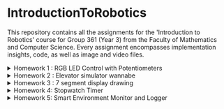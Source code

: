 # IntroductionToRobotics

 This repository contains all the assignments for the 'Introduction to Robotics' course for Group 361 (Year 3) from the Faculty of Mathematics and Computer Science. Every assignment encompasses implementation insights, code, as well as image and video files.

<details>
  <summary> 
    Homework 1 : RGB LED Control with Potentiometers
  </summary>  

 ## RGB LED Control with Potentiometers


The homework contains:
  - The project requirements and description; 
  - A photo of the hardware setup;
  - A link to the video showcasing the functionality;
  - A link to the uploaded code;
 

### Objective
* Interface potentiometers with Arduino to control an RGB LED's individual channels - Red, Green, Blue.
* Learn to harness analog readings from potentiometers and utilize digital electronics techniques for LED control.
* Adhere to a consistent and clean coding style, ensuring the code is well-commented and easily understandable by peers and reviewers.

  
### Components Used
* 1 RGB LED 
* 3 potentiometers 
* Resistors and wires as necessary


### Technical Implementation
* Control each RGB channel of the LED using dedicated potentiometers.
* The Arduino interprets the analog readings from the potentiometers and then produces a mapped output to the RGB LED pins for precise color adjustments.


### Photos of the Hardware Setup
* A detailed view of the Arduino setup on a breadboard with the illuminated LED indicating its active state.

![RGB_ARDUINO_2](https://github.com/uantoniaa/IntroductionToRobotics/assets/93488180/2f1f4875-0148-47ac-bb2a-1f435fe4fd37)


### Code 

[Inspect the code here!](https://github.com/uantoniaa/IntroductionToRobotics/blob/80f7c4016df804830b67b5f0ae75f78f5ca3f558/Homeworks%20-%20Code/Homework-1.ino)



### Video 


[Watch the video here!](https://youtube.com/shorts/LWe2Eiy1l58?feature=share)


</details>

<details>
  <summary> 
    Homework 2 : Elevator simulator wannabe
  </summary>  
 
 ## Elevator simulator wannabe

The homework contains:
  - The project requirements and description; 
  - A photo of the hardware setup;
  - A link to the video showcasing the functionality;
  - A link to the uploaded code;

### Objective
* Simulate a 3-floor elevator control system using LEDs, buttons, and optionally, a buzzer with Arduino.
* Implement button debouncing techniques and coordinate multiple components to represent a real-world elevator system.

### Components Used
* LEDs (At least 4: 3 for the floors and 1 for the elevator’s operational state)
* Buttons (At least 3 for floor calls)
* Buzzer (1) - optional for Computer Science, mandatory for CTI
* Resistors and wires as necessary

### Technical Implementation
* Use LEDs to indicate the elevator's current floor and operational state.
* Incorporate buttons to simulate floor calls, leading to the elevator's movement towards the designated floor after a brief interval.
* Use the buzzer for feedback, indicating elevator movement, door closures, and arrival at the desired floor.
* Implement button debounce techniques to prevent accidental multiple calls.
* Ensure the elevator’s operational LED blinks during movement and remains static when stationary.

### Photos of the Hardware Setup
* A detailed view of the Arduino setup displaying the LEDs in their active state, buttons, and the buzzer.

![ELEVATOR_SIMULATOR](https://github.com/uantoniaa/IntroductionToRobotics/assets/93488180/983b39c9-f2fc-4554-9f30-db669c79cd1c)


### Code 

[Inspect the code here!](https://github.com/uantoniaa/IntroductionToRobotics/blob/80f7c4016df804830b67b5f0ae75f78f5ca3f558/Homeworks%20-%20Code/Homework-2.ino)

### Video 

[Watch the video here!](https://youtube.com/shorts/piyIdvtJ--A?feature=share)
</details>


<details>
  <summary> 
    Homework 3 : 7 segment display drawing
  </summary>  
 
 ## 7 segment display drawing

The homework contains:
  - The project requirements and description; 
  - A photo of the hardware setup;
  - A link to the video showcasing the functionality;
  - A link to the uploaded code;

### Task Requirements

- **General description:** Control a 7-segment display using a joystick to "draw" and toggle segments. Movement should be restricted to adjacent segments only.
- **Components:**
  - 1x 7-segment display
  - 1x Joystick module
  - Resistors and wires as needed
- **Initial Position:** Start with the decimal point (DP) on the display.
- **Functionality:**
  - The current position blinks irrespective of segment state.
  - Use the joystick to move between segment positions without "jumping" over segments.
  - Short pressing the joystick button toggles the segment state (ON/OFF).
  - Long pressing the joystick button resets the display, turning all segments OFF and returning to DP.
- **Interrupts:** Required for CTI students. 



## Objectives

The primary goals of this homework are to:

1. **Understand and Implement Direct Digital Control**: Utilize the digital input from a joystick to control the state of a digital output device, a 7-segment display, in real-time.

2. **Develop Efficient Code**: Create a program that responds to user input without the use of blocking functions such as `delay()`, which can prevent real-time interaction. Instead, use `millis()` or `micros()` to manage timing without halting the execution of the code.

3. **Practice Debouncing**: Implement software debouncing for the joystick button to ensure accurate detection of short and long presses without false triggering due to contact bounce.

4. **Learn to Use Interrupts**: For CTI students, an objective is to correctly utilize interrupts to process the joystick input, thereby learning about interrupt service routines and their role in embedded systems. For Computer Science students, this serves as an additional challenge.

5. **Algorithm Development**: Devise algorithms to navigate between adjacent segments on the 7-segment display in a controlled and predictable manner, as per the given movement table, ensuring that the transitions are logical and do not "jump" over segments.

6. **Implement State Toggle through User Input**: Use the joystick button to toggle the state of the segments on the display, allowing the user to "draw" by turning segments on and off.

7. **Design a User Reset Feature**: Implement a reset functionality that, upon a long press of the joystick button, turns off all segments and resets the display position to the decimal point (DP).

8. **Creative Expansion**: Encourage creative thinking by allowing for bonus points on the addition of extra features such as sounds, lights, or other interactive components.

Through the completion of these objectives, students will gain hands-on experience with direct control of hardware, software debouncing, interrupt handling, and state management, all of which are foundational concepts in robotics and embedded systems programming.

### Photos of the Hardware Setup
* A detailed view of the Arduino setup.

![7 segment display drawing](https://github.com/uantoniaa/IntroductionToRobotics/assets/93488180/80b6ad45-ab9a-4d28-a5f8-fe9cdf6f4b23)
)


### Code 

[Inspect the code here!](https://github.com/uantoniaa/IntroductionToRobotics/blob/c60f9609c446237807a38a9e6778f6c4cd2ae9d2/Homeworks%20-%20Code/Homework-3.ino)



### Video 

[Watch the video here!](https://youtube.com/shorts/gSbU59CDnUo?feature=share)
</details>


<details>
  <summary> 
    Homework 4:  Stopwatch Timer
  </summary>  


 ## Stopwatch timer

The homework contains:
  - The project requirements and description; 
  - A photo of the hardware setup;
  - A link to the video showcasing the functionality;
  - A link to the uploaded code;

### Objective
* The primary goal of this assignment is to create a functional and interactive stopwatch timer using a 4-digit 7-segment display and three buttons. This task will challenge students to apply their skills in digital electronics, programming logic, and user interface design.

  ### Technical Implementation
*The 4-digit 7-segment display should start at "000.0".
Button functionalities:
*Button 1: Start/pause.
*Button 2: Reset (in pause mode) or reset saved laps (in lap viewing mode).
*Button 3: Save lap (in counting mode) or cycle through last saved laps (up to 4 laps).

### Photos of the Hardware Setup
* A detailed view of the Arduino setup displaying the LEDs in their active state, buttons, and the buzzer.

![Stopwatch Timer](https://github.com/uantoniaa/IntroductionToRobotics/assets/93488180/6278af40-7dc6-45fc-ad39-4c50e5614d98)


### Code 

[Inspect the code here!](https://github.com/uantoniaa/IntroductionToRobotics/blob/a64797d8e8da7022f92dc4f8bf1d0e35e4d69b4c/Homeworks%20-%20Code/Homework-4.ino)

### Video 

[Watch the video here!](https://youtube.com/shorts/PJygiogoYvA?si=OAt7j-lUY0WDj-IZ)
</details>

<details>
  <summary> 
    Homework 5: Smart Environment Monitor and Logger
  </summary>  

## Smart Environment Monitor and Logger

The homework contains:
  - The project requirements and description; 
  - A photo of the hardware setup;
  - A link to the video showcasing the functionality;
  - A link to the uploaded code;

### Objective
* Develop a "Smart Environment Monitor and Logger" using Arduino.
* Utilize various sensors to gather environmental data, log this data into EEPROM, and provide feedback via an RGB LED.
* Implement a user interface through a Serial Menu.

### Components Used
* Arduino Uno Board
* Ultrasonic Sensor (HC-SR04)
* LDR (Light-Dependent Resistor)
* RGB LED
* Resistors as needed
* Breadboard and connecting wires
* (Optional) Additional sensors/components for extended functionality

### Technical Implementation
* Integrate sensor readings and memory management for environmental monitoring.
* Implement Serial Communication for user interaction and system configuration.
* Establish a menu system for adjusting sensor settings and viewing logged data.
* Provide visual feedback using an RGB LED based on sensor readings and thresholds.

### Menu Structure
1. Sensor Settings
   - Adjust Sensors Sampling Interval
   - Set Ultrasonic Alert Threshold
   - Configure LDR Alert Threshold
2. Reset Logger Data
   - Confirm deletion of data
3. System Status
   - View current sensor readings and settings
   - Display logged data
4. RGB LED Control
   - Manual Color Control
   - Toggle Automatic Mode for LED based on sensor alerts

### Be Careful
- Avoid excessive writing to EEPROM.
- Ensure sensors are correctly calibrated.
- Implement error handling for Serial Communication.

### Photos of the Hardware Setup
* A detailed view of the Arduino setup with sensors and the RGB LED.

![Smart_Environment_Monitor_Setup](https://github.com/uantoniaa/IntroductionToRobotics/assets/93488180/8bd71ee8-0d3c-4478-af17-2ac16ae51ef6)


### Code 

[Inspect the code here!](https://github.com/uantoniaa/IntroductionToRobotics/blob/main/Homeworks%20-%20Code/Homework-5.ino)

### Video 

[Watch the video here!](https://www.youtube.com/watch?v=mhOKYdul1Sk)


</details>
